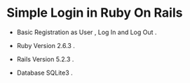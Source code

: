 # Simple Login in Ruby On Rails

* Basic Registration as User , Log In and Log Out .

* Ruby Version 2.6.3 .

* Rails Version 5.2.3 .

* Database SQLite3 .
